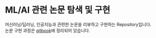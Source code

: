 # ML/AI 관련 논문 탐색 및 구현
머신러닝/딥러닝, 인공지능과 관련한 논문을 리뷰하고 구현하는 Repository입니다.<br>
논문 구현 과정은 [gitbook](https://bengaleehs.gitbook.io/ai-paper-study)에 정리되어 있습니다.
